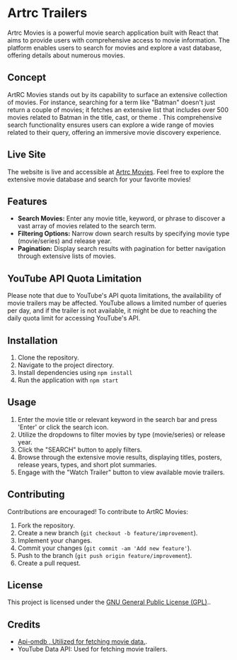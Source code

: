 <h1>Artrc Trailers</h1>

<p>Artrc Movies is a powerful movie search application built with React that aims to provide users with comprehensive access to movie information. The platform enables users to search for movies and explore a vast database, offering details about numerous movies.</p>

<h2>Concept</h2>

<p>ArtRC Movies stands out by its capability to surface an extensive collection of movies. For instance, searching for a term like "Batman" doesn't just return a couple of movies; it fetches an extensive list that includes over 500 movies related to Batman in the title, cast, or theme . This comprehensive search functionality ensures users can explore a wide range of movies related to their query, offering an immersive movie discovery experience.</p>

<h2>Live Site</h2>

<p>The website is live and accessible at <a href="https://1z99.github.io/movie/" target="_blank" rel="noopener noreferrer">Artrc Movies</a>. Feel free to explore the extensive movie database and search for your favorite movies!</p>

<h2>Features</h2>

<ul>
  <li><strong>Search Movies:</strong> Enter any movie title, keyword, or phrase to discover a vast array of movies related to the search term.</li>
  <li><strong>Filtering Options:</strong> Narrow down search results by specifying movie type (movie/series) and release year.</li>
  <li><strong>Pagination:</strong> Display search results with pagination for better navigation through extensive lists of movies.</li>
</ul>

<h2>YouTube API Quota Limitation</h2>

<p>Please note that due to YouTube's API quota limitations, the availability of movie trailers may be affected. YouTube allows a limited number of queries per day, and if the trailer is not available, it might be due to reaching the daily quota limit for accessing YouTube's API.</p>

<h2>Installation</h2>

<ol>
  <li>Clone the repository.</li>
  <li>Navigate to the project directory.</li>
  <li>Install dependencies using <code>npm install</code></li>
  <li>Run the application with <code>npm start</code></li>
</ol>

<h2>Usage</h2>

<ol>
  <li>Enter the movie title or relevant keyword in the search bar and press 'Enter' or click the search icon.</li>
  <li>Utilize the dropdowns to filter movies by type (movie/series) or release year.</li>
  <li>Click the "SEARCH" button to apply filters.</li>
  <li>Browse through the extensive movie results, displaying titles, posters, release years, types, and short plot summaries.</li>
  <li>Engage with the "Watch Trailer" button to view available movie trailers.</li>
</ol>

<h2>Contributing</h2>

<p>Contributions are encouraged! To contribute to ArtRC Movies:</p>

<ol>
  <li>Fork the repository.</li>
  <li>Create a new branch (<code>git checkout -b feature/improvement</code>).</li>
  <li>Implement your changes.</li>
  <li>Commit your changes (<code>git commit -am 'Add new feature'</code>).</li>
  <li>Push to the branch (<code>git push origin feature/improvement</code>).</li>
  <li>Create a pull request.</li>
</ol>

<h2>License</h2>

<p>This project is licensed under the <a href="https://www.gnu.org/licenses/gpl-3.0.en.html" target="_blank" rel="noopener noreferrer">GNU General Public License (GPL)</a>..</p>

<h2>Credits</h2>

<ul>
  <li><a href="https://github.com/Omertron/api-omdb" target="_blank" rel="noopener noreferrer">Api-omdb , Utilized for fetching movie data.</a>.</li>
  <li>YouTube Data API: Used for fetching movie trailers.</li>
</ul>

</body>
</html>
